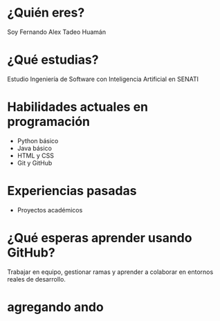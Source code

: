 # ¿Quién eres?
Soy Fernando Alex Tadeo Huamán

# ¿Qué estudias?
Estudio Ingeniería de Software con Inteligencia Artificial en SENATI

# Habilidades actuales en programación
- Python básico
- Java básico
- HTML y CSS
- Git y GitHub

# Experiencias pasadas
- Proyectos académicos

# ¿Qué esperas aprender usando GitHub?
Trabajar en equipo, gestionar ramas y aprender a colaborar en entornos reales de desarrollo.

# agregando ando
